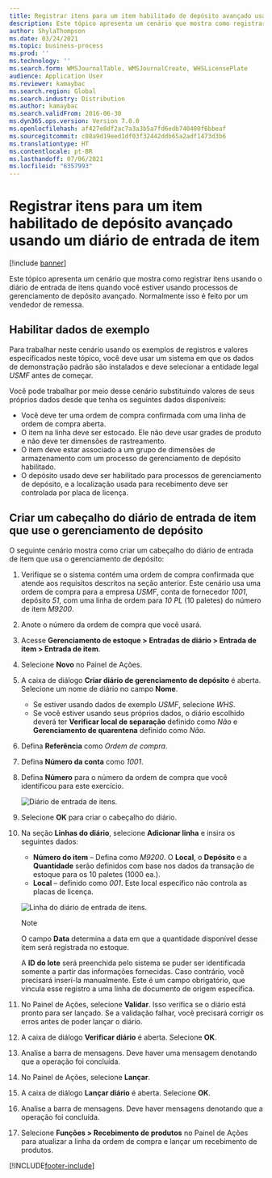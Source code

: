 ```yaml
---
title: Registrar itens para um item habilitado de depósito avançado usando um diário de entrada de item
description: Este tópico apresenta um cenário que mostra como registrar itens usando o diário de entrada de itens quando você estiver usando processos de gerenciamento de depósito avançado.
author: ShylaThompson
ms.date: 03/24/2021
ms.topic: business-process
ms.prod: ''
ms.technology: ''
ms.search.form: WMSJournalTable, WMSJournalCreate, WHSLicensePlate
audience: Application User
ms.reviewer: kamaybac
ms.search.region: Global
ms.search.industry: Distribution
ms.author: kamaybac
ms.search.validFrom: 2016-06-30
ms.dyn365.ops.version: Version 7.0.0
ms.openlocfilehash: af427e8df2ac7a3a3b5a7fd6edb740400f6bbeaf
ms.sourcegitcommit: c08a9d19eed1df03f32442ddb65a2adf1473d3b6
ms.translationtype: HT
ms.contentlocale: pt-BR
ms.lasthandoff: 07/06/2021
ms.locfileid: "6357993"
---
```

# <a name="register-items-for-an-advanced-warehousing-enabled-item-using-an-item-arrival-journal"></a>Registrar itens para um item habilitado de depósito avançado usando um diário de entrada de item

[!include [banner](../../includes/banner.md)]

Este tópico apresenta um cenário que mostra como registrar itens usando o diário de entrada de itens quando você estiver usando processos de gerenciamento de depósito avançado. Normalmente isso é feito por um vendedor de remessa.

## <a name="enable-sample-data"></a>Habilitar dados de exemplo

Para trabalhar neste cenário usando os exemplos de registros e valores especificados neste tópico, você deve usar um sistema em que os dados de demonstração padrão são instalados e deve selecionar a entidade legal *USMF* antes de começar.

Você pode trabalhar por meio desse cenário substituindo valores de seus próprios dados desde que tenha os seguintes dados disponíveis:

- Você deve ter uma ordem de compra confirmada com uma linha de ordem de compra aberta.
- O item na linha deve ser estocado. Ele não deve usar grades de produto e não deve ter dimensões de rastreamento.
- O item deve estar associado a um grupo de dimensões de armazenamento com um processo de gerenciamento de depósito habilitado.
- O depósito usado deve ser habilitado para processos de gerenciamento de depósito, e a localização usada para recebimento deve ser controlada por placa de licença.

## <a name="create-an-item-arrival-journal-header-that-uses-warehouse-management"></a>Criar um cabeçalho do diário de entrada de item que use o gerenciamento de depósito

O seguinte cenário mostra como criar um cabeçalho do diário de entrada de item que usa o gerenciamento de depósito:

1. Verifique se o sistema contém uma ordem de compra confirmada que atende aos requisitos descritos na seção anterior. Este cenário usa uma ordem de compra para a empresa *USMF*, conta de fornecedor *1001*, depósito *51*, com uma linha de ordem para *10 PL* (10 paletes) do número de item *M9200*.
1. Anote o número da ordem de compra que você usará.
1. Acesse **Gerenciamento de estoque \> Entradas de diário \> Entrada de item \> Entrada de item**.
1. Selecione **Novo** no Painel de Ações.
1. A caixa de diálogo **Criar diário de gerenciamento de depósito** é aberta. Selecione um nome de diário no campo **Nome**.
    - Se estiver usando dados de exemplo *USMF*, selecione *WHS*.
    - Se você estiver usando seus próprios dados, o diário escolhido deverá ter **Verificar local de separação** definido como *Não* e **Gerenciamento de quarentena** definido como *Não*.
1. Defina **Referência** como *Ordem de compra*.
1. Defina **Número da conta** como *1001*.
1. Defina **Número** para o número da ordem de compra que você identificou para este exercício.

    ![Diário de entrada de itens.](../media/item-arrival-journal-header.png "Diário de entrada de itens")

1. Selecione **OK** para criar o cabeçalho do diário.
1. Na seção **Linhas do diário**, selecione **Adicionar linha** e insira os seguintes dados:
    - **Número do item** – Defina como *M9200*. O **Local**, o **Depósito** e a **Quantidade** serão definidos com base nos dados da transação de estoque para os 10 paletes (1000 ea.).
    - **Local** – definido como *001*. Este local específico não controla as placas de licença.

    ![Linha do diário de entrada de itens.](../media/item-arrival-journal-line.png "Linha do diário de entrada de itens")

    > [!NOTE]
    > O campo **Data** determina a data em que a quantidade disponível desse item será registrada no estoque.  
    >
    > A **ID do lote** será preenchida pelo sistema se puder ser identificada somente a partir das informações fornecidas. Caso contrário, você precisará inseri-la manualmente. Este é um campo obrigatório, que vincula esse registro a uma linha de documento de origem específica.  

1. No Painel de Ações, selecione **Validar**. Isso verifica se o diário está pronto para ser lançado. Se a validação falhar, você precisará corrigir os erros antes de poder lançar o diário.  
1. A caixa de diálogo **Verificar diário** é aberta. Selecione **OK**.
1. Analise a barra de mensagens. Deve haver uma mensagem denotando que a operação foi concluída.  
1. No Painel de Ações, selecione **Lançar**.
1. A caixa de diálogo **Lançar diário** é aberta. Selecione **OK**.
1. Analise a barra de mensagens. Deve haver mensagens denotando que a operação foi concluída.
1. Selecione **Funções > Recebimento de produtos** no Painel de Ações para atualizar a linha da ordem de compra e lançar um recebimento de produtos.


[!INCLUDE[footer-include](../../../includes/footer-banner.md)]
